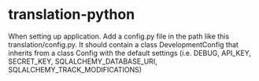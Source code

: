 # translation-python

When setting up application. Add a config.py file in the path like this translation/config.py.
It should contain a class DevelopmentConfig that inherits from a class Config with the 
default settings (i.e. DEBUG, API_KEY, SECRET_KEY, SQLALCHEMY_DATABASE_URI, SQLALCHEMY_TRACK_MODIFICATIONS)
